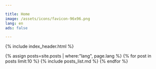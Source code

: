 ```yaml
---

title: Home
image: /assets/icons/favicon-96x96.png
lang: en
ads: false

---
```


{% include index_header.html %}
<div>
  {% assign posts=site.posts | where:"lang", page.lang %}
  {% for post in posts limit:10 %}
  {% include posts_list.md %}
  {% endfor %}
</div>
<!--
<div class="pagination">
    <span class="paginate-btn">{{ site.data.i18n.anterior[page.lang] }}</span>
    <span class="paginate-btn">{{ site.data.i18n.siguiente[page.lang] }}</span>
</div>
-->